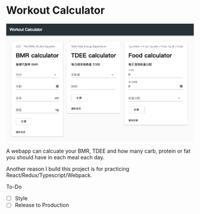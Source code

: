# Workout Calculator

![demo](./workout-calculator.png)

A webapp can calcuate your BMR, TDEE and how many carb, protein or fat you should have in each meal each day.

Another reason I build this project is for practicing React/Redux/Typescript/Webpack.

To-Do

- [ ] Style
- [ ] Release to Production
